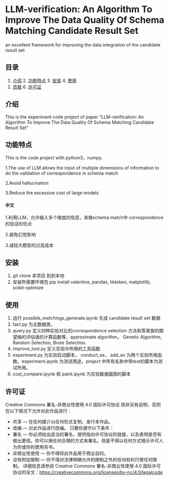# LLM-verification: An Algorithm To Improve The Data Quality Of Schema Matching Candidate Result Set
an excellent framework for improving the data integration of the candidate result set

## 目录
1. [介绍](#介绍) 2. [功能特点](#功能特点) 3. [安装](#安装) 4. [使用](#使用)
5. [贡献](#贡献) 6. [许可证](#许可证)

## 介绍

This is the experiment code project of paper “LLM-verification: An Algorithm To Improve The Data Quality Of Schema Matching Candidate Result Set”

## 功能特点

This is the code project with python3，numpy.

1.The use of LLM allows the input of multiple dimensions of information to do the validation of correspondence in schema match 

2.Avoid hallucination

3.Reduce the excessive cost of large models

#### 中文

1.利用LLM，允许输入多个维度的信息，来做schema match中 correspondence的验证的优点

2.避免幻觉影响

3.减轻大模型的过高成本

## 安装
1. git clone 本项目 到到本地
2. 安装所需要环境包
pip install valentine, pandas, tiktoken, matplotlib,  scikit-optimize

## 使用
1. 运行 possible_matchings_generate.ipynb 生成 candidate result set 数据
2. fact.py 为主数据类，
3. query.py 定义四种实验对比的correspondence selection 方法和答案族的期望熵的评估值的计算函数等，approximate algorithm， Genetic Algorithm, Random Selection, Brute Selection.
4. improve_tool.py 定义实验中所用的工具函数
5. experiment.py 为实验启动脚本， conduct_ex， add_ex 为两个实验所用函数。experiment.ipynb 为测试用途，project 中所有名称中带test的脚本为测试所用。
6. cost_compare.ipynb 和 paint.ipynb 为实验数据画图的脚本

## 许可证
Creative Commons 署名-非商业性使用 4.0 国际许可协议
除非另有说明，否则在以下情况下允许对此作品进行：
- 共享 — 在任何媒介以任何形式复制、发行本作品。
- 改编 — 对此作品进行改编。
只要你遵守以下条件：
- 署名 — 你必须给出适当的署名，提供指向许可协议的链接，以及表明是否有做出更改。你可以用任何合理的方式来署名，但是不得以任何方式暗示许可人为你或你的使用背书。
- 非商业性使用 — 你不得将此作品用于商业目的。
- 没有附加限制 — 你不得对法律明确允许的限制之外的任何权利行使任何限制。
详细信息请参阅 Creative Commons 署名-非商业性使用 4.0 国际许可协议的全文：https://creativecommons.org/licenses/by-nc/4.0/legalcode

